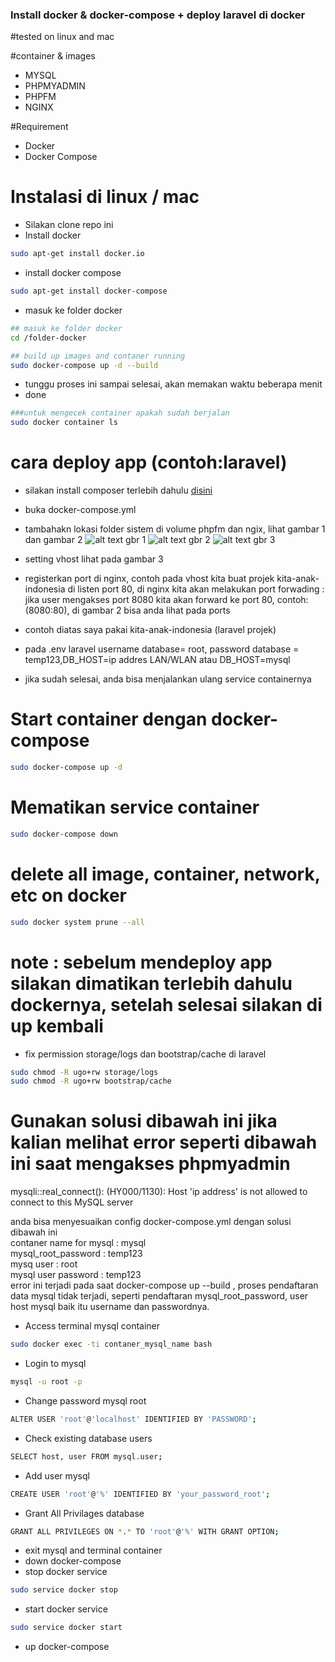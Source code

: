 ### Install docker & docker-compose + deploy laravel di docker

#tested on linux and mac

#container & images 
* MYSQL
* PHPMYADMIN
* PHPFM
* NGINX

#Requirement
* Docker
* Docker Compose

# Instalasi di linux / mac
* Silakan clone repo ini 
* Install docker
```bash
sudo apt-get install docker.io
```
* install docker compose 
```bash
sudo apt-get install docker-compose
```
* masuk ke folder docker
```bash
## masuk ke folder docker
cd /folder-docker
```
```bash
## build up images and contaner running
sudo docker-compose up -d --build
```
* tunggu proses ini sampai selesai, akan memakan waktu beberapa menit
* done
```bash
###untuk mengecek container apakah sudah berjalan 
sudo docker container ls
```


# cara deploy app (contoh:laravel)
* silakan install composer terlebih dahulu <a href="https://github.com/yaza-putu/install-composer">disini</a>
* buka docker-compose.yml
* tambahakn lokasi folder sistem di volume phpfm dan ngix, lihat gambar 1 dan gambar 2
![alt text](https://res.cloudinary.com/dk0053zbe/image/upload/v1592650544/Docker/phpfm_gpqlup.png)
gbr 1
![alt text](https://res.cloudinary.com/dk0053zbe/image/upload/v1592650544/Docker/nginx_tfgpsz.png)
gbr 2
![alt text](https://res.cloudinary.com/dk0053zbe/image/upload/v1592650544/Docker/vhost_i2lnnc.png)
gbr 3
* setting vhost lihat pada gambar 3
* registerkan port di nginx, contoh pada vhost kita buat projek kita-anak-indonesia di listen port 80, di nginx kita akan melakukan port forwading : jika user mengakses port 8080 kita akan forward ke port 80, contoh: (8080:80), di gambar 2 bisa anda lihat pada ports

* contoh diatas saya pakai kita-anak-indonesia (laravel  projek)
* pada .env laravel username database= root, password database = temp123,DB_HOST=ip addres LAN/WLAN atau DB_HOST=mysql
* jika sudah selesai, anda bisa menjalankan ulang service containernya

# Start container dengan docker-compose
```bash
sudo docker-compose up -d
```
# Mematikan service container
```bash
sudo docker-compose down
```
# delete all image, container, network, etc on docker
```bash
sudo docker system prune --all
```
# note : sebelum mendeploy app silakan dimatikan terlebih dahulu dockernya, setelah selesai silakan di up kembali
* fix permission storage/logs dan bootstrap/cache di laravel
```bash
sudo chmod -R ugo+rw storage/logs
sudo chmod -R ugo+rw bootstrap/cache
```

# Gunakan solusi dibawah ini jika kalian melihat error seperti dibawah ini saat mengakses phpmyadmin

mysqli::real_connect(): (HY000/1130): Host 'ip address' is not allowed to connect to this MySQL server 

anda bisa menyesuaikan config docker-compose.yml dengan solusi dibawah ini <br>
contaner name for mysql : mysql <br>
mysql_root_password : temp123 <br>
mysq user : root <br>
mysql user password : temp123 <br>
error ini terjadi pada saat docker-compose up --build , proses pendaftaran data mysql tidak terjadi, seperti pendaftaran mysql_root_password, user host mysql baik itu username dan passwordnya.
<br>

* Access terminal mysql container
```bash
sudo docker exec -ti contaner_mysql_name bash
```
* Login to mysql
```bash
mysql -u root -p
```

* Change password mysql root
```bash
ALTER USER 'root'@'localhost' IDENTIFIED BY 'PASSWORD';
```

* Check existing database users
```bash
SELECT host, user FROM mysql.user;
```

* Add user mysql
```bash
CREATE USER 'root'@'%' IDENTIFIED BY 'your_password_root';
```

* Grant All Privilages database
```bash
GRANT ALL PRIVILEGES ON *.* TO 'root'@'%' WITH GRANT OPTION;
```
* exit mysql and terminal container
* down docker-compose
* stop docker service
```bash
sudo service docker stop
```
* start docker service
```bash
sudo service docker start
```
* up docker-compose
